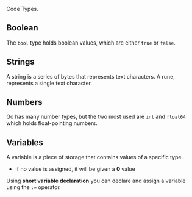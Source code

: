 Code Types.


## Boolean

The `bool` type holds boolean values, which are either `true` or `false`.


## Strings

A string is a series of bytes that represents text characters. A rune, represents a single text character.


## Numbers

Go has many number types, but the two most used are `int` and `float64` which holds float-pointing numbers.


## Variables

A variable is a piece of storage that contains values of a specific type.
* If no value is assigned, it will be given a **0** value

Using **short variable declaration** you can declare and assign a variable using the `:=` operator.
